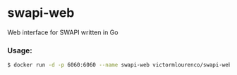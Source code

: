 # swapi-web
Web interface for SWAPI written in Go

### Usage:

```sh
$ docker run -d -p 6060:6060 --name swapi-web victormlourenco/swapi-web
```
